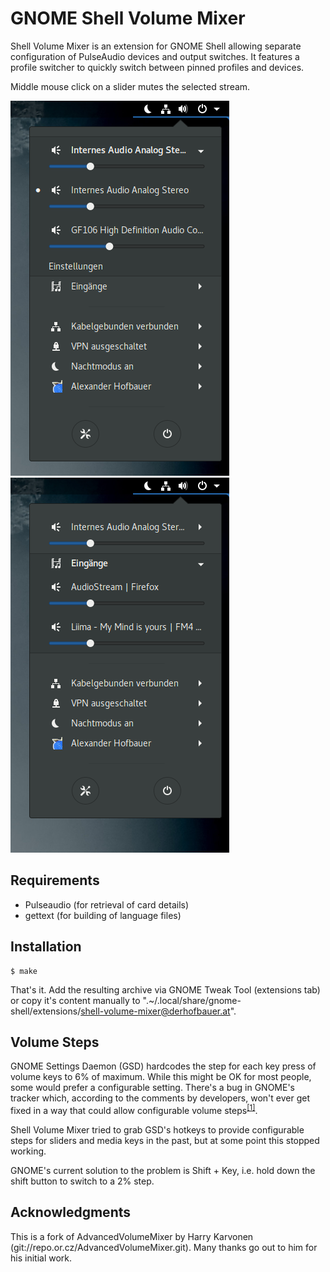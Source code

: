 GNOME Shell Volume Mixer
========================


Shell Volume Mixer is an extension for GNOME Shell allowing separate
configuration of PulseAudio devices and output switches. It features a profile
switcher to quickly switch between pinned profiles and devices.

Middle mouse click on a slider mutes the selected stream.


![screenshot 1](/screenshot_1.png?raw=true "Outputs menu") ![screenshot 2](/screenshot_2.png?raw=true "Inputs menu")


Requirements
------------

- Pulseaudio (for retrieval of card details)
- gettext (for building of language files)


Installation
------------

```
$ make
```

That's it. Add the resulting archive via GNOME Tweak Tool (extensions tab) or
copy it's content manually to
".~/.local/share/gnome-shell/extensions/shell-volume-mixer@derhofbauer.at".


Volume Steps
------------


GNOME Settings Daemon (GSD) hardcodes the step for each key press of volume keys
to 6% of maximum. While this might be OK for most people, some would prefer a
configurable setting. There's a bug in GNOME's tracker which, according to the
comments by developers, won't ever get fixed in a way that could allow
configurable volume
steps<sup>[[1]](https://bugzilla.gnome.org/show_bug.cgi?id=650371)</sup>.

Shell Volume Mixer tried to grab GSD's hotkeys to provide configurable steps
for sliders and media keys in the past, but at some point this stopped working.

GNOME's current solution to the problem is Shift + Key, i.e. hold down the shift
button to switch to a 2% step.


Acknowledgments
---------------

This is a fork of AdvancedVolumeMixer by Harry Karvonen
(git://repo.or.cz/AdvancedVolumeMixer.git).
Many thanks go out to him for his initial work.
